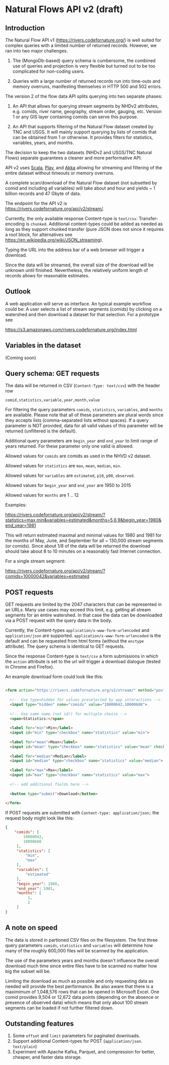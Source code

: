 # Natural Flows API v2 (draft)

## Introduction

The Natural Flow API v1 (https://rivers.codefornature.org/) is well suited
for complex queries with a limited number of returned records. However, we 
ran into two major challenges.

1. The (MongoDb-based) query schema is cumbersome, the combined use of queries
and projection is very flexible but turned out to be too complicated for 
non-coding users.

2. Queries with a large number of returned records run into time-outs and
memory overruns, manifesting themselves in HTTP 500 and 502 errors.

The version 2 of the flow data API splits querying into two separate phases:

1. An API that allows for querying stream segments by NHDv2 attributes, e.g.
comids, river name, geography, stream order, gauging, etc. Version 1 or any
GIS layer containing comids can serve this purpose.

2. An API that supports filtering of the Natural Flow dataset created by
TNC and USGS. It will mainly support querying by lists of comids
that can be obtained from 1 or otherwise. It provides filters for
statistics, variables, years, and months.

The decision to keep the two datasets (NHDv2 and USGS/TNC Natural Flows)
separate guarantees a cleaner and more performative API.

API v2 uses [Scala](https://www.scala-lang.org/), 
[Play](https://www.playframework.com/), and [Akka](https://akka.io/) 
allowing for streaming and filtering of the entire dataset without 
timeouts or memory overruns. 

A complete scan/download of the Natural Flow dataset (not subsetted 
by comid and including all variables) will take about and hour and yields 
~ 1 billion records and 47 Gbyte of data. 

The endpoint for the API v2 is 
https://rivers.codefornature.org/api/v2/stream/. 

Currently, the only available response Content-type is ```text/csv```. 
Transfer-encoding is ```chunked```. Additional content-types could be added as needed 
as long as they support chunked transfer (pure JSON does not since it requires a 
root block, for alternatives see https://en.wikipedia.org/wiki/JSON_streaming).

Typing the URL into the address bar of a web browser will trigger a download. 

Since the data will be streamed, the overall size of the download will be unknown 
until finished. Nevertheless, the relatively uniform length of records allows for 
reasonable estimates.

## Outlook

A web application will serve as interface. An typical example workflow could be:
A user selects a list of stream segments (comids) by clicking on a watershed and 
then download a dataset for that selection. For a prototype see

https://s3.amazonaws.com/rivers.codefornature.org/index.html

## Variables in the dataset

(Coming soon)

## Query schema: GET requests

The data will be returned in CSV (```Content-Type: text/csv```) with the header row

```
comid,statistics,variable,year,month,value
```

For filtering the query parameters ```comids```, ```statistics```,
```variables```, and ```months``` are available. Please note that all of these
parameters are plural words since they accepts lists (comma-separated lists
without spaces). If a query parameter is NOT provided, data for all valid
values of this parameter will be returned (unfiltered is the default).

Additional query parameters are ```begin_year``` and ```end_year``` to limit
range of years returned. For these parameter only one valid is allowed.

Allowed values for ```comids``` are comids as used in the NHVD v2 dataset.

Allowed values for ```statistics``` are ```max```, ```mean```,
```median```, ```min```.

Allowed values for ```variables``` are ```estimated```, ```p10```,
```p90```, ```observed```.

Allowed values for ```begin_year``` and ```end_year``` are 1950 to 2015

Allowed values for ```months``` are 1 .. 12

Examples:

https://rivers.codefornature.org/api/v2/stream/?statistics=max,min&variables=estimated&months=5,6,9&begin_year=1980&end_year=1981

This will return estimated maximal and minimal values for 1980 and 1981 for
the months of May, June, and September for all ~ 130,000 stream segments
(or comids). Since about 1/8 of the data will be returned the download
should take about 8 to 10 minutes on a reasonably fast Internet connection.

For a single stream segment:

https://rivers.codefornature.org/api/v2/stream/?comids=10000042&variables=estimated

## POST requests

GET requests are limited by the 2047 characters that can be represented in an URLs. 
Many use cases may exceed this limit, e.g. getting all stream segments for 
an entire watershed. In that case the data can be downloaded via a POST request 
with the query data in the body. 

Currently, the Content-types ```application/x-www-form-urlencoded``` and ```application/json```
are supported. ```application/x-www-form-urlencoded```  is the default and can be requested 
from html forms (without the ```enctype``` attribute). 
The query schema is identical to GET requests.

Since the response Content-type is ```text/csv``` a form submissions in which the 
```action``` attribute is set to the url will trigger a download dialogue 
(tested in Chrome and Firefox). 

An example download form could look like this:

```html

<form action="https://rivers.codefornature.org/v2/stream/" method="post">
  
  <!-- Use type=hidden for values preselected by app interactions --> 
  <input type="hidden" name="comids" value="10000042,10000688">
  
  <!-- Use same name (not id!) for multiple choice -->
  <span>Statistics:</span>
  
  <label for="min">Min</label>
  <input id="min" type="checkbox" name="statistics" value="min">
   
  <label for="mean">Mean</label>
  <input id="mean" type="checkbox" name="statistics" value="mean" checked="true">
  
  <label for="median">Median</label>
  <input id="median" type="checkbox" name="statistics" value="median">
  
  <label for="max">Max</label>
  <input id="max" type="checkbox" name="statistics" value="max">
  
  <!-- add additional fields here -->
  
  <button type="submit">Download</button>
  
</form>

```

If POST requests are submitted with ```Content-type: application/json;``` the request body 
might look like this:

```json
{
    "comids": [
        10000042, 
        10000688
     ],
     "statistics": [
         "min", 
         "max"
     ],
     "variables": [
         "estimated"
     ],
     "begin_year": 1980,
     "end_year": 1981,
     "months": [
          1,
          2
     ]
}
```

## A note on speed

The data is stored in partioned CSV files on the filesystem.
The first three query parameters ```comids```, ```statistics``` and
```variables``` will determine how many of the roughly 600,000 files
will be scanned by the application. 

The use of the parameters years and months doesn't influence the
overall download much time since entire files have to be scanned
no matter how big the subset will be.

Limiting the download as much as possible and only requesting data
as needed will provide the best performance. Be also aware that there
is a maximimum of 1,048,576 rows that can be opened in Microsoft Excel.
One comid provides 9,504 or 12,672 data points (depending on
the absence or presence of observed data) which means that only about
100 stream segments can be loaded if not further filtered down.

## Outstanding features ##

1. Some ```offset``` and ```limit``` parameters for paginated downloads.
2. Support additional Content-types for POST (```application/json```. ```text/plain```)
3. Experiment with Apache Kafka, Parquet, and compression for better, cheaper,
and faster data storage. 
